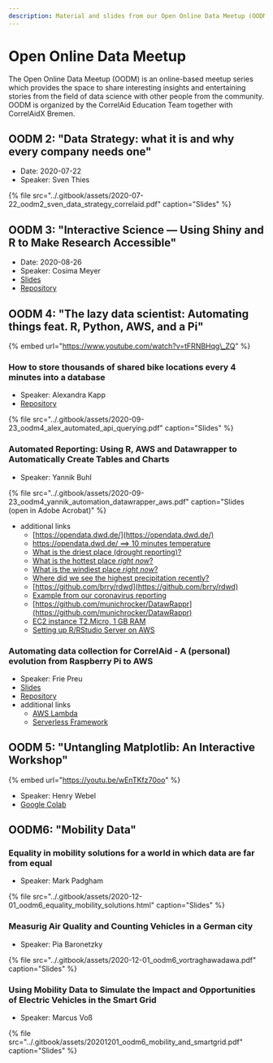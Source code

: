 ```yaml
---
description: Material and slides from our Open Online Data Meetup (OODM) event series.
---
```


# Open Online Data Meetup

The Open Online Data Meetup \(OODM\) is an online-based meetup series which provides the space to share interesting insights and entertaining stories from the field of data science with other people from the community. OODM is organized by the CorrelAid Education Team together with CorrelAidX Bremen.

## OODM 2: "Data Strategy: what it is and why every company needs one"

* Date: 2020-07-22
* Speaker: Sven Thies

{% file src="../.gitbook/assets/2020-07-22\_oodm2\_sven\_data\_strategy\_correlaid.pdf" caption="Slides" %}

## OODM 3: "Interactive Science — Using Shiny and R to Make Research Accessible"

* Date: 2020-08-26
* Speaker: Cosima Meyer
* [Slides](http://cosimameyer.rbind.io/slides/interactive-science/correlaid)
* [Repository](https://github.com/cosimameyer/conflict-elections) 

## OODM 4: "The lazy data scientist: Automating things feat. R, Python, AWS, and a Pi"

{% embed url="https://www.youtube.com/watch?v=tFRNBHqg\_ZQ" %}



### How to store thousands of shared bike locations every 4 minutes into a database

* Speaker: Alexandra Kapp
* [Repository](https://github.com/technologiestiftung/bike-sharing)

{% file src="../.gitbook/assets/2020-09-23\_oodm4\_alex\_automated\_api\_querying.pdf" caption="Slides" %}

### Automated Reporting: Using R, AWS and Datawrapper to Automatically Create Tables and Charts 

* Speaker: Yannik Buhl

{% file src="../.gitbook/assets/2020-09-23\_oodm4\_yannik\_automation\_datawrapper\_aws.pdf" caption="Slides \(open in Adobe Acrobat\)" %}

* additional links
  * [https://opendata.dwd.de/](https://opendata.dwd.de/)
  * [https://opendata.dwd.de/ ==&gt; 10 minutes temperature](https://opendata.dwd.de/climate_environment/CDC/observations_germany/climate/10_minutes/air_temperature/now/)
  * [What is the driest place \(drought reporting\)?](https://datawrapper.dwcdn.net/lxpOi/566/)
  * [What is the hottest place _right now_?](https://datawrapper.dwcdn.net/wm2It/8470/)
  * [What is the windiest place _right now_?](https://datawrapper.dwcdn.net/VDPcg/6415/)
  * [Where did we see the highest precipitation recently?](https://datawrapper.dwcdn.net/YF9Tu/337/)
  * [https://github.com/brry/rdwd](https://github.com/brry/rdwd)
  * [Example from our coronavirus reporting](https://www.stuttgarter-zeitung.de/inhalt.aktuelle-zahlen-zur-pandemie-corona-in-deutschland-baden-wuerttemberg-und-der-region-stuttgart.45726a08-6ab0-4434-8e0d-9daa309c427e.html)
  * [https://github.com/munichrocker/DatawRappr](https://github.com/munichrocker/DatawRappr)
  * [EC2 instance T2.Micro, 1 GB RAM](https://aws.amazon.com/ec2/instance-types/?nc1=h_ls)
  * [Setting up R/RStudio Server on AWS](https://aws.amazon.com/de/blogs/big-data/running-r-on-aws/)

### Automating data collection for CorrelAid - A \(personal\) evolution from Raspberry Pi to AWS 

* Speaker: Frie Preu
* [Slides](https://talks.frie.codes/2020-09-23_oodm4_automated_data_collection/#1)
* [Repository](https://github.com/friep/correlaid-utils)
* additional links
  * [AWS Lambda](https://aws.amazon.com/serverless/videos/video-lambda-intro/)
  * [Serverless Framework](https://serverless.com)



## OODM 5: "Untangling Matplotlib: An Interactive Workshop"

{% embed url="https://youtu.be/wEnTKfz70oo" %}

* Speaker: Henry Webel
* [Google Colab](https://colab.research.google.com/github/pythontsunami/teaching/blob/matplotlib/matplotlib.ipynb)

## OODM6: "Mobility Data"

### Equality in mobility solutions for a world in which data are far from equal

* Speaker: Mark Padgham

{% file src="../.gitbook/assets/2020-12-01\_oodm6\_equality\_mobility\_solutions.html" caption="Slides" %}

### Measurig Air Quality and Counting Vehicles in a German city

* Speaker: Pia Baronetzky

{% file src="../.gitbook/assets/2020-12-01\_oodm6\_vortraghawadawa.pdf" caption="Slides" %}

### 

### Using Mobility Data to Simulate the Impact and Opportunities of Electric Vehicles in the Smart Grid

* Speaker: Marcus Voß

{% file src="../.gitbook/assets/20201201\_oodm6\_mobility\_and\_smartgrid.pdf" caption="Slides" %}

